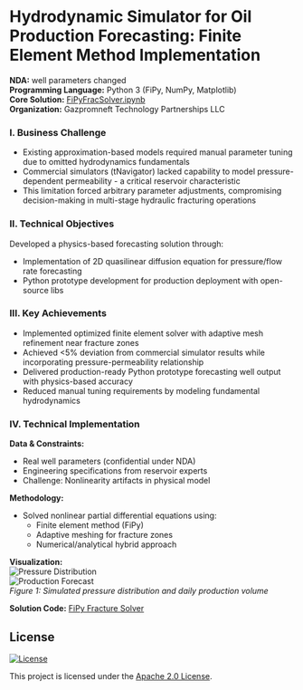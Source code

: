 
# Hydrodynamic Simulator for Oil Production Forecasting: Finite Element Method Implementation  
**NDA:** well parameters changed  
**Programming Language:** Python 3 (FiPy, NumPy, Matplotlib)  
**Core Solution:** [FiPyFracSolver.ipynb](https://github.com/ResearchMachine/commercial-project-hydrodynamic-in-predictive-complex/blob/main/FipyFracSolver.ipynb)  
**Organization:** Gazpromneft Technology Partnerships LLC  

### I. Business Challenge  
* Existing approximation-based models required manual parameter tuning due to omitted hydrodynamics fundamentals  
* Commercial simulators (tNavigator) lacked capability to model pressure-dependent permeability - a critical reservoir characteristic  
* This limitation forced arbitrary parameter adjustments, compromising decision-making in multi-stage hydraulic fracturing operations  

### II. Technical Objectives  
Developed a physics-based forecasting solution through:  
* Implementation of 2D quasilinear diffusion equation for pressure/flow rate forecasting  
* Python prototype development for production deployment with open-source libs  

### III. Key Achievements  
* Implemented optimized finite element solver with adaptive mesh refinement near fracture zones  
* Achieved <5% deviation from commercial simulator results while incorporating pressure-permeability relationship  
* Delivered production-ready Python prototype forecasting well output with physics-based accuracy  
* Reduced manual tuning requirements by modeling fundamental hydrodynamics  

### IV. Technical Implementation  
**Data & Constraints:**  
* Real well parameters (confidential under NDA)  
* Engineering specifications from reservoir experts  
* Challenge: Nonlinearity artifacts in physical model  

**Methodology:**  
* Solved nonlinear partial differential equations using:  
  - Finite element method (FiPy)  
  - Adaptive meshing for fracture zones  
  - Numerical/analytical hybrid approach  

**Visualization:**  
![Pressure Distribution](https://github.com/ResearchMachine/commercial-project-hydrodynamic-in-predictive-complex/assets/70639823/d42dd782-9e78-4415-95f4-d34a72a0364a)  
![Production Forecast](https://github.com/ResearchMachine/commercial-project-hydrodynamic-in-predictive-complex/assets/70639823/3ac03fb1-9b36-4c4f-b988-9ed75c22c23d)  
*Figure 1: Simulated pressure distribution and daily production volume*  

**Solution Code:** [FiPy Fracture Solver](https://github.com/ResearchMachine/commercial-project-hydrodynamic-in-predictive-complex/blob/main/FipyFracSolver.ipynb)  

## License

[![License](https://img.shields.io/badge/License-Apache_2.0-blue.svg)](LICENSE)

This project is licensed under the [Apache 2.0 License](https://www.apache.org/licenses/LICENSE-2.0).

